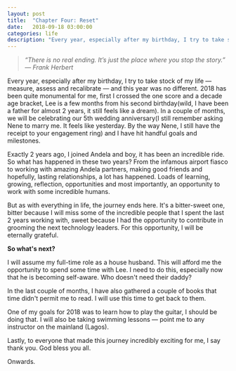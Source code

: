 ```yaml
---
layout: post
title:  "Chapter Four: Reset"
date:   2018-09-18 03:00:00
categories: life
description: "Every year, especially after my birthday, I try to take stock of my life &mdash; measure, assess and recalibrate &mdash;and this year was no different."
---
```

> _“There is no real ending. It’s just the place where you stop the story.” 
― Frank Herbert_

Every year, especially after my birthday, I try to take stock of my life &mdash; measure, assess and recalibrate &mdash; and this year was no different. 2018 has been quite monumental for me, first I crossed the one score and a decade age bracket, Lee is a few months from his second birthday(wild, I have been a father for almost 2 years, it still feels like a dream). In a couple of months, we will be celebrating our 5th wedding anniversary(I still remember asking Nene to marry me. It feels like yesterday. By the way Nene, I still have the receipt to your engagement ring) and I have hit handful goals and milestones. 

Exactly 2 years ago, I joined Andela and boy, it has been an incredible ride. So what has happened in these two years? From the infamous airport fiasco to working with amazing Andela partners, making good friends and hopefully, lasting relationships, a lot has happened. Loads of learning, growing, reflection, opportunities and most importantly, an opportunity to work with some incredible humans. 

But as with everything in life, the journey ends here. It's a bitter-sweet one, bitter because I will miss some of the incredible people that I spent the last 2 years working with, sweet because I had the opportunity to contribute in grooming the next technology leaders. For this opportunity, I will be eternally grateful. 

**So what's next?**

I will assume my full-time role as a house husband. This will afford me the opportunity to spend some time with Lee. I need to do this, especially now that he is becoming self-aware. Who doesn't need their daddy?

In the last couple of months, I have also gathered a couple of books that time didn't permit me to read. I will use this time to get back to them. 

One of my goals for 2018 was to learn how to play the guitar, I should be doing that. I will also be taking swimming lessons &mdash; point me to any instructor on the mainland (Lagos). 

Lastly, to everyone that made this journey incredibly exciting for me, I say thank you. God bless you all.

Onwards. 
